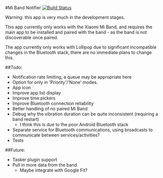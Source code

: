 #Mi Band Notifier [![Build Status](https://travis-ci.org/lwis/miband-notifier.svg?branch=master)](https://travis-ci.org/lwis/miband-notifier)

Warning: this app is very much in the development stages.

This app currently only works with the Xiaomi Mi Band, and requires the main app to be installed and paired with the band - as the band is not discoverable once paired.

The app currently only works with Lollipop due to significant incompatible changes in the Bluetooth stack, there are no immediate plans to change this.

##Todo:

- Notification rate limiting, a queue may be appropriate here
- Option for only in 'Priority'/'None' modes.
- App icon
- Improve app list display
- Improve time pickers
- Improve Bluetooth connection reliability
- Better handling of no paired Mi Band
- Debug why the vibration duration can be quite inconsistent (requiring a band restart)
    - I think this is due to the poor Android Bluetooth stack
- Separate service for Bluetooth communications, using broadcasts to communicate between services/activities?
- Tests

##Future:

- Tasker plugin support
- Pull in more data from the band
    - Maybe integrate with Google Fit?